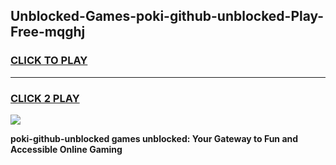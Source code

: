 
## Unblocked-Games-poki-github-unblocked-Play-Free-mqghj
<h3>
<a href="https://premium76.site?title=poki-github-unblocked&ref=18A1">CLICK TO PLAY</a></h3>
<hr>

<h3>
<a href="https://premium76.site?title=poki-github-unblocked&ref=18A1">CLICK 2 PLAY</a>
  
</h3>

<a href="https://premium76.site?title=poki-github-unblocked&ref=18A1"><img src="https://clearcache.store/games.png"></a>


**poki-github-unblocked games unblocked: Your Gateway to Fun and Accessible Online Gaming**
